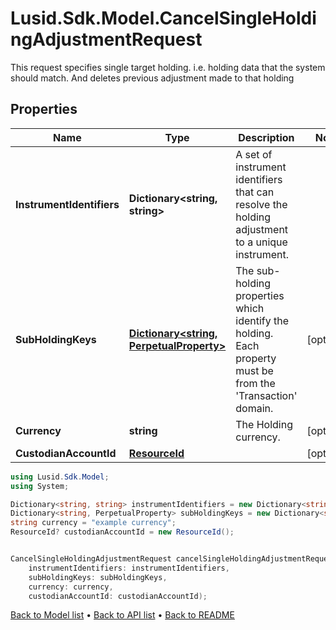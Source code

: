 # Lusid.Sdk.Model.CancelSingleHoldingAdjustmentRequest
This request specifies single target holding. i.e. holding data that the  system should match. And deletes previous adjustment made to that holding

## Properties

Name | Type | Description | Notes
------------ | ------------- | ------------- | -------------
**InstrumentIdentifiers** | **Dictionary&lt;string, string&gt;** | A set of instrument identifiers that can resolve the holding adjustment to a unique instrument. | 
**SubHoldingKeys** | [**Dictionary&lt;string, PerpetualProperty&gt;**](PerpetualProperty.md) | The sub-holding properties which identify the holding. Each property must be from the &#39;Transaction&#39; domain. | [optional] 
**Currency** | **string** | The Holding currency. | [optional] 
**CustodianAccountId** | [**ResourceId**](ResourceId.md) |  | [optional] 

```csharp
using Lusid.Sdk.Model;
using System;

Dictionary<string, string> instrumentIdentifiers = new Dictionary<string, string>();
Dictionary<string, PerpetualProperty> subHoldingKeys = new Dictionary<string, PerpetualProperty>();
string currency = "example currency";
ResourceId? custodianAccountId = new ResourceId();


CancelSingleHoldingAdjustmentRequest cancelSingleHoldingAdjustmentRequestInstance = new CancelSingleHoldingAdjustmentRequest(
    instrumentIdentifiers: instrumentIdentifiers,
    subHoldingKeys: subHoldingKeys,
    currency: currency,
    custodianAccountId: custodianAccountId);
```

[Back to Model list](../README.md#documentation-for-models) &#8226; [Back to API list](../README.md#documentation-for-api-endpoints) &#8226; [Back to README](../README.md)
